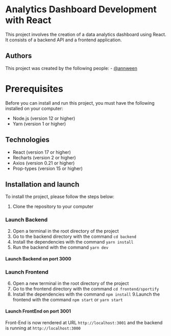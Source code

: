 # Analytics Dashboard Development with React
This project involves the creation of a data analytics dashboard using React. It consists of a backend API and a frontend application.

## Authors
This project was created by the following people: - [@annween](https://github.com/Annween)

# Prerequisites
Before you can install and run this project, you must have the following installed on your computer:

- Node.js (version 12 or higher)
- Yarn (version 1 or higher)

## Technologies

- React (version 17 or higher)
- Recharts (version 2 or higher)
- Axios (version 0.21 or higher)
- Prop-types (version 15 or higher)



## Installation and launch
To install the project, please follow the steps below:

1. Clone the repository to your computer
### Launch Backend
2. Open a terminal in the root directory of the project
3. Go to the backend directory with the command `cd backend`
4. Install the dependencies with the command `yarn install`
5. Run the backend with the command `yarn dev`

#### Launch Backend on port 3000 

### Launch Frontend
6. Open a new terminal in the root directory of the project
7. Go to the frontend directory with the command `cd frontend/sportify`
8. Install the dependencies with the command `npm install`
9.Launch the frontend with the command `npm start` or `yarn start`

#### Launch FrontEnd on port 3001  

Front-End is now rendered at URL `http://localhost:3001` and the backend is running at `http://localhost:3000`


